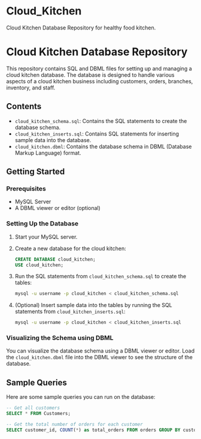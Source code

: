 # Cloud_Kitchen
Cloud Kitchen Database Repository for healthy food kitchen. 
# Cloud Kitchen Database Repository

This repository contains SQL and DBML files for setting up and managing a cloud kitchen database. The database is designed to handle various aspects of a cloud kitchen business including customers, orders, branches, inventory, and staff.

## Contents

- `cloud_kitchen_schema.sql`: Contains the SQL statements to create the database schema.
- `cloud_kitchen_inserts.sql`: Contains SQL statements for inserting sample data into the database.
- `cloud_kitchen.dbml`: Contains the database schema in DBML (Database Markup Language) format.

## Getting Started

### Prerequisites

- MySQL Server
- A DBML viewer or editor (optional)

### Setting Up the Database

1. Start your MySQL server.
2. Create a new database for the cloud kitchen:

    ```sql
    CREATE DATABASE cloud_kitchen;
    USE cloud_kitchen;
    ```

3. Run the SQL statements from `cloud_kitchen_schema.sql` to create the tables:

    ```sh
    mysql -u username -p cloud_kitchen < cloud_kitchen_schema.sql
    ```

4. (Optional) Insert sample data into the tables by running the SQL statements from `cloud_kitchen_inserts.sql`:

    ```sh
    mysql -u username -p cloud_kitchen < cloud_kitchen_inserts.sql
    ```

### Visualizing the Schema using DBML

You can visualize the database schema using a DBML viewer or editor. Load the `cloud_kitchen.dbml` file into the DBML viewer to see the structure of the database.

## Sample Queries

Here are some sample queries you can run on the database:

```sql
-- Get all customers
SELECT * FROM Customers;

-- Get the total number of orders for each customer
SELECT customer_id, COUNT(*) as total_orders FROM orders GROUP BY customer_id;
